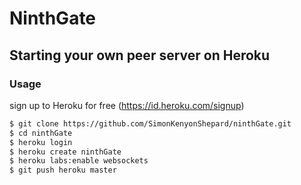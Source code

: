 NinthGate
==========

## Starting your own peer server on Heroku

### Usage


sign up to Heroku for free (https://id.heroku.com/signup)

```bash
$ git clone https://github.com/SimonKenyonShepard/ninthGate.git
$ cd ninthGate
$ heroku login
$ heroku create ninthGate
$ heroku labs:enable websockets
$ git push heroku master
